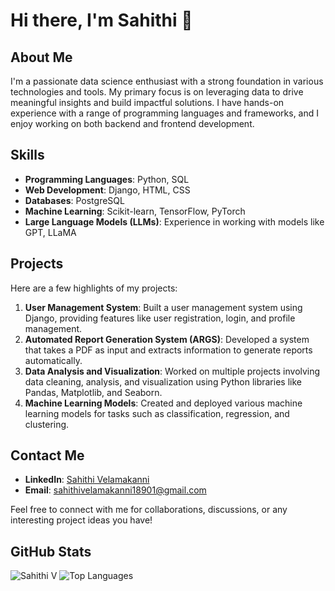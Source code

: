 # Hi there, I'm Sahithi 👋

## About Me
I'm a passionate data science enthusiast with a strong foundation in various technologies and tools. My primary focus is on leveraging data to drive meaningful insights and build impactful solutions. I have hands-on experience with a range of programming languages and frameworks, and I enjoy working on both backend and frontend development.

## Skills
- **Programming Languages**: Python, SQL
- **Web Development**: Django, HTML, CSS
- **Databases**: PostgreSQL
- **Machine Learning**: Scikit-learn, TensorFlow, PyTorch
- **Large Language Models (LLMs)**: Experience in working with models like GPT, LLaMA

## Projects
Here are a few highlights of my projects:

1. **User Management System**: Built a user management system using Django, providing features like user registration, login, and profile management.
2. **Automated Report Generation System (ARGS)**: Developed a system that takes a PDF as input and extracts information to generate reports automatically.
3. **Data Analysis and Visualization**: Worked on multiple projects involving data cleaning, analysis, and visualization using Python libraries like Pandas, Matplotlib, and Seaborn.
4. **Machine Learning Models**: Created and deployed various machine learning models for tasks such as classification, regression, and clustering.

## Contact Me
- **LinkedIn**: [Sahithi Velamakanni](www.linkedin.com/in/sahithi-velamakanni-392039296)
- **Email**: sahithivelamakanni18901@gmail.com

Feel free to connect with me for collaborations, discussions, or any interesting project ideas you have!

## GitHub Stats
![Sahithi V](https://github-readme-stats.vercel.app/api?username=sahithiv18&show_icons=true&theme=radical)
![Top Languages](https://github-readme-stats.vercel.app/api/top-langs/?username=sahithiv18&layout=compact&theme=radical)


<!--
**sahithiv18/sahithiv18** is a ✨ _special_ ✨ repository because its `README.md` (this file) appears on your GitHub profile.

Here are some ideas to get you started:

- 🔭 I’m currently working on ...
- 🌱 I’m currently learning ...
- 👯 I’m looking to collaborate on ...
- 🤔 I’m looking for help with ...
- 💬 Ask me about ...
- 📫 How to reach me: ...
- 😄 Pronouns: ...
- ⚡ Fun fact: ...
-->

